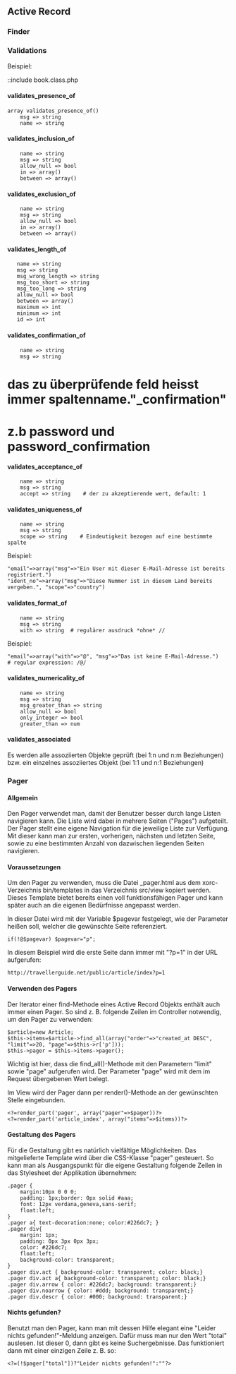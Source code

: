 ## Active Record


### Finder


### Validations

Beispiel:

::include book.class.php

#### validates_presence_of

    array validates_presence_of()
        msg => string
        name => string
   
#### validates_inclusion_of

        name => string
        msg => string
        allow_null => bool
        in => array()
        between => array()
        
#### validates_exclusion_of

        name => string
        msg => string
        allow_null => bool
        in => array()
        between => array()

#### validates_length_of
   
   
       name => string
       msg => string
       msg_wrong_length => string
       msg_too_short => string
       msg_too_long => string
       allow_null => bool
       between => array()
       maximum => int
       minimum => int
       id => int

#### validates_confirmation_of 
   
        name => string
        msg => string
   
   # das zu überprüfende feld heisst immer spaltenname."_confirmation"
   #    z.b password und password_confirmation
   

#### validates_acceptance_of

        name => string
        msg => string
        accept => string    # der zu akzeptierende wert, default: 1
    

   
#### validates_uniqueness_of

        name => string
        msg => string
        scope => string    # Eindeutigkeit bezogen auf eine bestimmte spalte
        
Beispiel:

    "email"=>array("msg"=>"Ein User mit dieser E-Mail-Adresse ist bereits registriert.") 
    "ident_no"=>array("msg"=>"Diese Nummer ist in diesem Land bereits vergeben.", "scope"=>"country")
    
   
#### validates_format_of

        name => string
        msg => string
        with => string  # regulärer ausdruck *ohne* // 
        
Beispiel:

    "email"=>array("with"=>"@", "msg"=>"Das ist keine E-Mail-Adresse.") 
    # regular expression: /@/
    

#### validates_numericality_of

        name => string
        msg => string
        msg_greater_than => string
        allow_null => bool
        only_integer => bool
        greater_than => num
           
 
#### validates_associated

Es werden alle assoziierten Objekte geprüft (bei 1:n und n:m Beziehungen) bzw. ein einzelnes assoziiertes Objekt (bei 1:1 und n:1 Beziehungen)
          
### Pager

#### Allgemein

Den Pager verwendet man, damit der Benutzer besser durch lange Listen navigieren kann. Die Liste wird dabei in mehrere Seiten ("Pages") aufgeteilt. Der Pager stellt eine eigene Navigation für die jeweilige Liste zur Verfügung. Mit dieser kann man zur ersten, vorherigen, nächsten und letzten Seite, sowie zu eine bestimmten Anzahl von dazwischen liegenden Seiten navigieren.

#### Voraussetzungen

Um den Pager zu verwenden, muss die Datei _pager.html aus dem xorc-Verzeichnis bin/templates in das Verzeichnis src/view kopiert werden. Dieses Template bietet bereits einen voll funktionsfähigen Pager und kann später auch an die eigenen Bedürfnisse angepasst werden.

In dieser Datei wird mit der Variable $pagevar festgelegt, wie der Parameter heißen soll, welcher die gewünschte Seite referenziert.

	if(!@$pagevar) $pagevar="p";

In diesem Beispiel wird die erste Seite dann immer mit "?p=1" in der URL aufgerufen:

	http://travellerguide.net/public/article/index?p=1

#### Verwenden des Pagers

Der Iterator einer find-Methode eines Active Record Objekts enthält auch immer einen Pager. So sind z. B. folgende Zeilen im Controller notwendig, um den Pager zu verwenden:

	$article=new Article;
	$this->items=$article->find_all(array("order"=>"created_at DESC", "limit"=>20, "page"=>$this->r['p']));
	$this->pager = $this->items->pager();			

Wichtig ist hier, dass die find_all()-Methode mit den Parametern "limit" sowie "page" aufgerufen wird. Der Parameter "page" wird mit dem im Request übergebenen Wert belegt.

Im View wird der Pager dann per render()-Methode an der gewünschten Stelle eingebunden.

	<?=render_part('pager', array("pager"=>$pager))?>
	<?=render_part('article_index', array("items"=>$items))?>

#### Gestaltung des Pagers

Für die Gestaltung gibt es natürlich vielfältige Möglichkeiten. Das mitgelieferte Template wird über die CSS-Klasse "pager" gesteuert. So kann man als Ausgangspunkt für die eigene Gestaltung folgende Zeilen in das Stylesheet der Applikation übernehmen:

	.pager { 
		margin:10px 0 0 0;
		padding: 1px;border: 0px solid #aaa;
		font: 12px verdana,geneva,sans-serif;
		float:left;
	}
	.pager a{ text-decoration:none; color:#226dc7; }
	.pager div{
		margin: 1px;
		padding: 0px 3px 0px 3px;
		color: #226dc7;
		float:left;
		background-color: transparent;
	}
	.pager div.act { background-color: transparent; color: black;}
	.pager div.act a{ background-color: transparent; color: black;}
	.pager div.arrow { color: #226dc7; background: transparent;}
	.pager div.noarrow { color: #ddd; background: transparent;}
	.pager div.descr { color: #000; background: transparent;}

#### Nichts gefunden? 

Benutzt man den Pager, kann man mit dessen Hilfe elegant eine "Leider nichts gefunden!"-Meldung anzeigen. Dafür muss man nur den Wert "total" auslesen. Ist dieser 0, dann gibt es keine Suchergebnisse. Das funktioniert dann mit einer einzigen Zeile z. B. so:

	<?=(!$pager["total"])?"Leider nichts gefunden!":""?>

